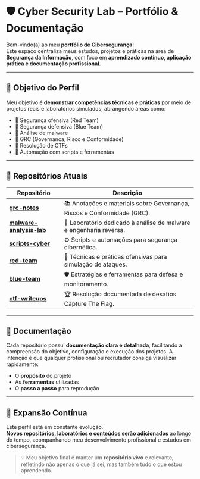 # 🛡️ Cyber Security Lab – Portfólio & Documentação  

Bem-vindo(a) ao meu **portfólio de Cibersegurança**!  
Este espaço centraliza meus estudos, projetos e práticas na área de **Segurança da Informação**, com foco em **aprendizado contínuo, aplicação prática e documentação profissional**.  

---

## 🎯 Objetivo do Perfil  
Meu objetivo é **demonstrar competências técnicas e práticas** por meio de projetos reais e laboratórios simulados, abrangendo áreas como:  
- 🔹 Segurança ofensiva (Red Team)  
- 🔹 Segurança defensiva (Blue Team)  
- 🔹 Análise de malware  
- 🔹 GRC (Governança, Risco e Conformidade)  
- 🔹 Resolução de CTFs  
- 🔹 Automação com scripts e ferramentas  

---

## 📂 Repositórios Atuais  

| Repositório | Descrição |
|-------------|-----------|
| **[grc-notes](..https://github.com/DarwinSecc/grc-notes)** | 📚 Anotações e materiais sobre Governança, Riscos e Conformidade (GRC). |
| **[malware-analysis-lab](../malware-analysis-lab)** | 🦠 Laboratório dedicado à análise de malware e engenharia reversa. |
| **[scripts-cyber](../scripts-cyber)** | ⚙️ Scripts e automações para segurança cibernética. |
| **[red-team](../red-team)** | 🚨 Técnicas e práticas ofensivas para simulação de ataques. |
| **[blue-team](../blue-team)** | 🛡️ Estratégias e ferramentas para defesa e monitoramento. |
| **[ctf-writeups](../ctf-writeups)** | 🏆 Resolução documentada de desafios Capture The Flag. |

---

## 📝 Documentação  
Cada repositório possui **documentação clara e detalhada**, facilitando a compreensão do objetivo, configuração e execução dos projetos. A intenção é que qualquer profissional ou recrutador consiga visualizar rapidamente:  
- O **propósito** do projeto  
- As **ferramentas** utilizadas  
- O **passo a passo** para reprodução  

---

## 🚀 Expansão Contínua  
Este perfil está em constante evolução.  
**Novos repositórios, laboratórios e conteúdos serão adicionados** ao longo do tempo, acompanhando meu desenvolvimento profissional e estudos em cibersegurança.  

> 💡 Meu objetivo final é manter um **repositório vivo** e relevante, refletindo não apenas o que já sei, mas também tudo o que estou aprendendo.

